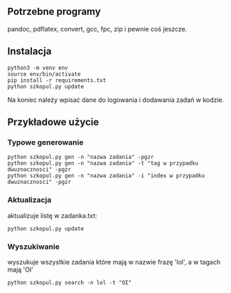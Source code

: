 ## Potrzebne programy
pandoc, pdflatex, convert, gcc, fpc, zip i pewnie coś jeszcze.

## Instalacja
```
python3 -m venv env
source env/bin/activate
pip install -r requirements.txt
python szkopul.py update
```
Na koniec należy wpisać dane do logowania i dodawania zadań w kodzie.

## Przykładowe użycie
### Typowe generowanie
```
python szkopul.py gen -n "nazwa zadania" -pgzr
python szkopul.py gen -n "nazwa zadania" -t "tag w przypadku dwuznacznosci" -pgzr
python szkopul.py gen -n "nazwa zadania" -i "index w przypadku dwuznacznosci" -pgzr
```

### Aktualizacja
aktualizuje listę w zadanka.txt:
```
python szkopul.py update
```

### Wyszukiwanie
wyszukuje wszystkie zadania które mają w nazwie frazę 'lol', a w tagach mają 'OI'
```
python szkopul.py search -n lol -t "OI"
```
